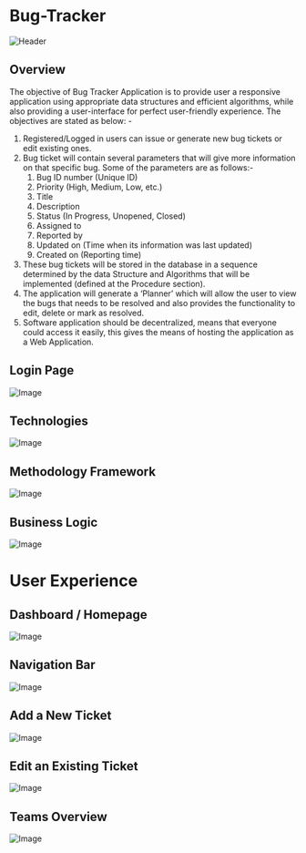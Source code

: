 # Bug-Tracker
![Header](/readme_assets/Header.png)
## Overview
The objective of Bug Tracker Application is to provide user a responsive application using appropriate data structures and efficient algorithms, while also providing a user-interface for perfect user-friendly experience. The objectives are stated as below: -
1.	Registered/Logged in users can issue or generate new bug tickets or edit existing ones.
2.	Bug ticket will contain several parameters that will give more information on that specific bug. Some of the parameters are as follows:-
    1.	Bug ID number (Unique ID)
    2.	Priority (High, Medium, Low, etc.)
    3.	Title
    4.	Description
    5.	Status (In Progress, Unopened, Closed)
    6.	Assigned to
    7.	Reported by
    8.	Updated on (Time when its information was last updated)
    9.	Created on (Reporting time)
3.	These bug tickets will be stored in the database in a sequence determined by the data Structure and Algorithms that will be implemented (defined at the Procedure section).
4.	The application will generate a ‘Planner’ which will allow the user to view the bugs that needs to be resolved and also provides the functionality to edit, delete or mark as resolved.
5.	Software application should be decentralized, means that everyone could access it easily, this gives the means of hosting the application as a Web Application.


## Login Page
![Image](/readme_assets/Picture4.png)
## Technologies
![Image](/readme_assets/Picture3.png)
## Methodology Framework
![Image](/readme_assets/Picture1.png)
## Business Logic
![Image](/readme_assets/Picture2.png)

# User Experience
## Dashboard / Homepage
![Image](/readme_assets/Picture5.png)
## Navigation Bar
![Image](/readme_assets/Picture9.png)
## Add a New Ticket
![Image](/readme_assets/Picture7.png)
## Edit an Existing Ticket
![Image](/readme_assets/Picture6.png)
## Teams Overview
![Image](/readme_assets/Picture8.png)